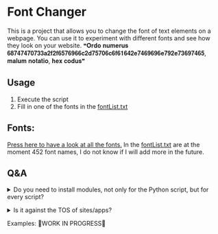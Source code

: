 # Font Changer

This is a project that allows you to change the font of text elements on a webpage. You can use it to experiment with different fonts and see how they look on your website.
❝𝐎𝐫𝐝𝐨 𝐧𝐮𝐦𝐞𝐫𝐮𝐬 𝟔𝟖𝟕𝟒𝟕𝟒𝟕𝟎𝟕𝟑𝟑𝐚𝟐𝐟𝟐𝐟𝟔𝟓𝟕𝟔𝟗𝟔𝟔𝐜𝟐𝐝𝟕𝟓𝟕𝟎𝟔𝐜𝟔𝐟𝟔𝟏𝟔𝟒𝟐𝐞𝟕𝟒𝟔𝟗𝟔𝟗𝟔𝐞𝟕𝟗𝟐𝐞𝟕𝟑𝟔𝟗𝟕𝟒𝟔𝟓, 𝐦𝐚𝐥𝐮𝐦 𝐧𝐨𝐭𝐚𝐭𝐢𝐨, 𝐡𝐞𝐱 𝐜𝐨𝐝𝐮𝐬❞

## Usage
 
1. Execute the script
2. Fill in one of the fonts in the [fontList.txt](./fontList.txt)

## Fonts:

[Press here to have a look at all the fonts.](./fontList.txt)
In the [fontList.txt](./fontList.txt) are at the moment 452 font names, I do not know if I will add more in the future.

## Q&A

<details><summary>Do you need to install modules, not only for the Python script, but for every script?</summary> 
  No, the scripts provided don't need extra modules. But they do use specific commands and tools that might not be installed by default on your computer.

For instance:

Shell (Bash), Ruby, Java, C# and C++ all need `wmctrl`  and `xdotool`.
These commands are usually available on Linux systems, but you might need to install them separately on Windows or other platforms. Make sure to have these tools installed and accessible on your system for the scripts to work properly.</details>

<details><summary>Is it against the TOS of sites/apps?</summary>
  No, it's not illegal or against the TOS of sites/apps normally, except if you have sites like Discord, they do not like modification in their system, so probaly (I'm not sure) then it is against the TOS of Discord, but for other sites, make sure to check their TOS. </details>


Examples:
🚧WORK IN PROGRESS🚧
